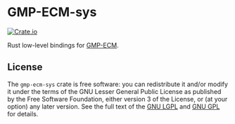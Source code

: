 # GMP-ECM-sys

[![Crate.io](https://img.shields.io/crates/v/gmp-ecm-sys.svg)](https://crates.io/crates/gmp-ecm-sys)

Rust low-level bindings for [GMP-ECM](https://gitlab.inria.fr/zimmerma/ecm).

## License

The `gmp-ecm-sys` crate is free software: you can redistribute it
and/or modify it under the terms of the GNU Lesser General Public
License as published by the Free Software Foundation, either version 3
of the License, or (at your option) any later version. See the full
text of the [GNU LGPL](https://www.gnu.org/licenses/lgpl-3.0.en.html)
and [GNU GPL](https://www.gnu.org/licenses/gpl-3.0.html) for details.
